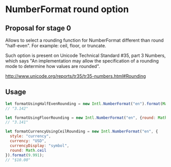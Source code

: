 # NumberFormat round option

## Proposal for stage 0

Allows to select a rounding function for NumberFormat different than round
"half-even". For example: ceil, floor, or truncate.

Such option is present on Unicode Technical Standard #35, part 3 Numbers, which
says "An implementation may allow the specification of a rounding mode to
determine how values are rounded".

http://www.unicode.org/reports/tr35/tr35-numbers.html#Rounding

## Usage

```javascript
let formatUsingHalfEvenRounding = new Intl.NumberFormat("en").format(Math.PI);
// "3.142"

let formatUsingFloorRounding = new Intl.NumberFormat("en", {round: Math.floor}).format(Math.PI);
// "3.141"

let formatCurrencyUsingCeilRounding = new Intl.NumberFormat("en", {
  style: "currency",
  currency: "USD",
  currencyDisplay: "symbol",
  round: Math.ceil
}).format(9.991);
// "$10.00"
```
